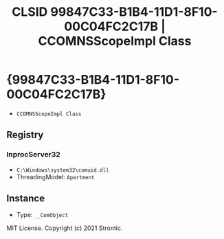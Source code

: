 ﻿---
title: "CLSID 99847C33-B1B4-11D1-8F10-00C04FC2C17B | CCOMNSScopeImpl Class"
excerpt: What is COM-Object CLSID 99847C33-B1B4-11D1-8F10-00C04FC2C17B?
---

# {99847C33-B1B4-11D1-8F10-00C04FC2C17B}

* `CCOMNSScopeImpl Class`

## Registry


### InprocServer32

* `C:\Windows\system32\comuid.dll`
* ThreadingModel: `Apartment`

## Instance

* Type: `__ComObject`

MIT License. Copyright (c) 2021 Strontic.


